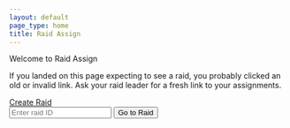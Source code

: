 ```yaml
---
layout: default
page_type: home
title: Raid Assign
---
```


<div class="row justify-content-center">
  <div class="col-8 mb-5">
    <p class="text-center">Welcome to Raid Assign</p>
  </div>
  <div class="col-8 mb-5">
    <p class="text-center">If you landed on this page expecting to see a raid, you probably clicked an old or invalid link. Ask your raid leader for a fresh link to your assignments.</p>
  </div>  
</div>
<div class="row">
  <div class="col-12 col-lg-6 d-flex justify-content-center align-items-center mb-5">
    <a href="create" class="btn btn-lg btn-success">Create Raid</a>
  </div>
  <form method="get" action="raid" class="col-12 col-lg-6 d-flex justify-content-center align-items-center gap-2 mb-5">
    <input type="text" class="form-control" name="id" placeholder="Enter raid ID" required>
    <button type="submit" class="btn btn-primary text-nowrap">Go to Raid</button>
  </form>
</div>
